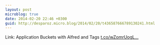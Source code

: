 ```yaml
---
layout: post
microblog: true
date: 2014-02-20 22:46 +0300
guid: http://desparoz.micro.blog/2014/02/20/t436587666789130241.html
---
```

Link: Application Buckets with Alfred and Tags [t.co/wZomrUogL...](http://t.co/wZomrUogLR)
